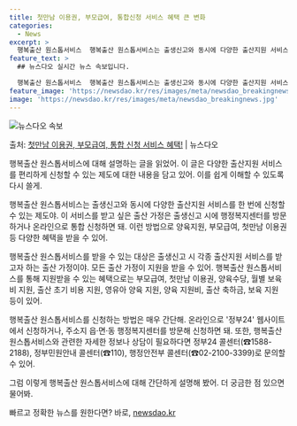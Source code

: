 ```yaml
---
title: 첫만남 이용권, 부모급여, 통합신청 서비스 혜택 큰 변화
categories:
  - News
excerpt: >
  행복출산 원스톱서비스  행복출산 원스톱서비스는 출생신고와 동시에 다양한 출산지원 서비스를 한 번에 신청할 수…
feature_text: >
  ## 뉴스다오 실시간 뉴스 속보입니다.

  행복출산 원스톱서비스  행복출산 원스톱서비스는 출생신고와 동시에 다양한 출산지원 서비스를 한 번에 신청할 수…
feature_image: 'https://newsdao.kr/res/images/meta/newsdao_breakingnews.jpg'
image: 'https://newsdao.kr/res/images/meta/newsdao_breakingnews.jpg'
---
```


![뉴스다오 속보](https://newsdao.kr/res/images/meta/newsdao_breakingnews.jpg)

<p>출처: <a href="https://newsdao.kr/4188" rel="dofollow">첫만남 이용권, 부모급여, 통합 신청 서비스 혜택!</a> | 뉴스다오</p>

행복출산 원스톱서비스에 대해 설명하는 글을 읽었어. 이 글은 다양한 출산지원 서비스를 편리하게 신청할 수 있는 제도에 대한 내용을 담고 있어. 이를 쉽게 이해할 수 있도록 다시 쓸게. 

행복출산 원스톱서비스는 출생신고와 동시에 다양한 출산지원 서비스를 한 번에 신청할 수 있는 제도야. 이 서비스를 받고 싶은 출산 가정은 출생신고 시에 행정복지센터를 방문하거나 온라인으로 통합 신청하면 돼. 이런 방법으로 양육지원, 부모급여, 첫만남 이용권 등 다양한 혜택을 받을 수 있어.

행복출산 원스톱서비스를 받을 수 있는 대상은 출생신고 시 각종 출산지원 서비스를 받고자 하는 출산 가정이야. 모든 출산 가정이 지원을 받을 수 있어. 행복출산 원스톱서비스를 통해 지원받을 수 있는 혜택으로는 부모급여, 첫만남 이용권, 양육수당, 월별 보육비 지원, 출산 초기 비용 지원, 영유아 양육 지원, 양육 지원비, 출산 축하금, 보육 지원 등이 있어. 

행복출산 원스톱서비스를 신청하는 방법은 매우 간단해. 온라인으로 '정부24' 웹사이트에서 신청하거나, 주소지 읍·면·동 행정복지센터를 방문해 신청하면 돼. 또한, 행복출산 원스톱서비스와 관련한 자세한 정보나 상담이 필요하다면 정부24 콜센터(☎1588-2188), 정부민원안내 콜센터(☎110), 행정안전부 콜센터(☎02-2100-3399)로 문의할 수 있어. 

그럼 이렇게 행복출산 원스톱서비스에 대해 간단하게 설명해 봤어. 더 궁금한 점 있으면 물어봐. 

빠르고 정확한 뉴스를 원한다면? 바로, <a href="https://newsdao.kr" rel="dofollow">newsdao.kr</a>


